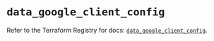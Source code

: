 # `data_google_client_config`

Refer to the Terraform Registry for docs: [`data_google_client_config`](https://registry.terraform.io/providers/hashicorp/google/6.11.1/docs/data-sources/client_config).
